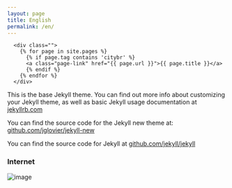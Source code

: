 ```yaml
---
layout: page
title: English
permalink: /en/
---
```


      <div class="">
        {% for page in site.pages %}
          {% if page.tag contains 'citybr' %}
          <a class="page-link" href="{{ page.url }}">{{ page.title }}</a>
          {% endif %}
        {% endfor %}
      </div>


This is the base Jekyll theme. You can find out more info about customizing your Jekyll theme, as well as basic Jekyll usage documentation at [jekyllrb.com](http://jekyllrb.com/)

You can find the source code for the Jekyll new theme at: [github.com/jglovier/jekyll-new](https://github.com/jglovier/jekyll-new)

You can find the source code for Jekyll at [github.com/jekyll/jekyll](https://github.com/jekyll/jekyll)

### Internet

![image](http://)